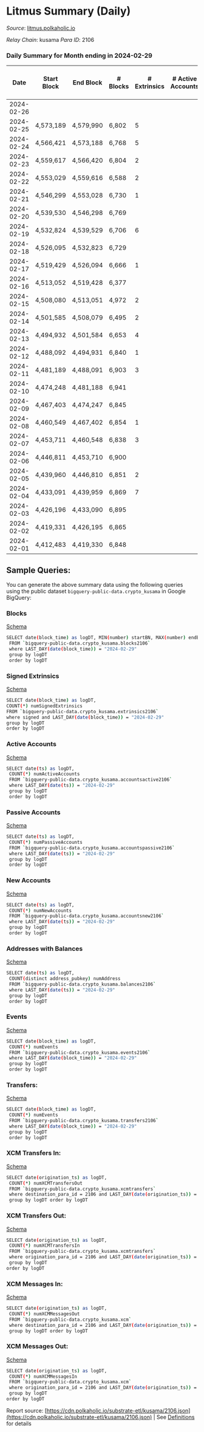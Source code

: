 # Litmus Summary (Daily)

_Source_: [litmus.polkaholic.io](https://litmus.polkaholic.io)

*Relay Chain*: kusama
*Para ID*: 2106



### Daily Summary for Month ending in 2024-02-29


| Date    | Start Block | End Block | # Blocks | # Extrinsics | # Active Accounts | # Passive Accounts | # New Accounts | # Addresses | # Events  | # Transfers ($USD) | # XCM Transfers In ($USD) | # XCM Transfers Out ($USD) | # XCM In | # XCM Out | Issues |
|---------|-------------|-----------|----------|--------------|-------------------|--------------------|----------------|-------------|-----------|--------------------|---------------------------|----------------------------|----------|-----------|--------|
| 2024-02-26 |  |  |  |  |  |  |  |  |  |   |   |   |  |  |  |
| 2024-02-25 | 4,573,189 | 4,579,990 | 6,802 | 5 |  |  |  | 13,884 | 13,645 | 2 ($21.84) |   |   |  |  |  |
| 2024-02-24 | 4,566,421 | 4,573,188 | 6,768 | 5 |  |  |  | 13,885 | 13,580 |   |   |   |  |  |  |
| 2024-02-23 | 4,559,617 | 4,566,420 | 6,804 | 2 |  |  |  | 13,885 | 13,623 |   |   |   |  |  |  |
| 2024-02-22 | 4,553,029 | 4,559,616 | 6,588 | 2 |  |  |  | 13,885 | 13,201 | 1 ($0.60) |   |   |  |  |  |
| 2024-02-21 | 4,546,299 | 4,553,028 | 6,730 | 1 |  |  |  | 13,886 | 13,470 |   |   |   |  |  |  |
| 2024-02-20 | 4,539,530 | 4,546,298 | 6,769 |  |  |  |  | 13,886 | 13,542 |   |   |   |  |  |  |
| 2024-02-19 | 4,532,824 | 4,539,529 | 6,706 | 6 |  |  |  | 13,886 | 13,458 | 1 ($269.11) |   |   |  |  |  |
| 2024-02-18 | 4,526,095 | 4,532,823 | 6,729 |  |  |  |  | 13,885 | 13,462 |   |   |   |  |  |  |
| 2024-02-17 | 4,519,429 | 4,526,094 | 6,666 | 1 |  |  |  | 13,885 | 13,343 |   |   |   |  |  |  |
| 2024-02-16 | 4,513,052 | 4,519,428 | 6,377 |  |  |  |  | 13,885 | 12,757 |   |   |   |  |  |  |
| 2024-02-15 | 4,508,080 | 4,513,051 | 4,972 | 2 |  |  |  | 13,885 | 9,964 | 1 ($0.15) |   |   |  |  |  |
| 2024-02-14 | 4,501,585 | 4,508,079 | 6,495 | 2 |  |  |  | 13,885 | 13,008 |   |   |   |  |  |  |
| 2024-02-13 | 4,494,932 | 4,501,584 | 6,653 | 4 |  |  |  | 13,885 | 13,339 | 4 ($4.07) |   |   |  |  |  |
| 2024-02-12 | 4,488,092 | 4,494,931 | 6,840 | 1 |  |  |  | 13,884 | 13,691 |   |   |   |  |  |  |
| 2024-02-11 | 4,481,189 | 4,488,091 | 6,903 | 3 |  |  |  | 13,884 | 13,836 | 1 ($27.63) |   |   |  |  |  |
| 2024-02-10 | 4,474,248 | 4,481,188 | 6,941 |  |  |  |  | 13,884 | 13,886 |   |   |   |  |  |  |
| 2024-02-09 | 4,467,403 | 4,474,247 | 6,845 |  |  |  |  | 13,884 | 13,694 |   |   |   |  |  |  |
| 2024-02-08 | 4,460,549 | 4,467,402 | 6,854 | 1 |  |  |  | 13,884 | 13,722 | 1 ($6.43) |   |   |  |  |  |
| 2024-02-07 | 4,453,711 | 4,460,548 | 6,838 | 3 |  |  |  | 13,884 | 13,700 |   |   |   |  |  |  |
| 2024-02-06 | 4,446,811 | 4,453,710 | 6,900 |  |  |  |  | 13,884 | 13,804 |   |   |   |  |  |  |
| 2024-02-05 | 4,439,960 | 4,446,810 | 6,851 | 2 |  |  |  | 13,884 | 13,726 | 1 ($1.83) |   |   |  |  |  |
| 2024-02-04 | 4,433,091 | 4,439,959 | 6,869 | 7 |  |  |  | 13,885 | 13,801 | 1 ($2.34) |   |   |  |  |  |
| 2024-02-03 | 4,426,196 | 4,433,090 | 6,895 |  |  |  |  | 13,883 | 13,794 |   |   |   |  |  |  |
| 2024-02-02 | 4,419,331 | 4,426,195 | 6,865 |  |  |  |  | 13,883 | 13,733 |   |   |   |  |  |  |
| 2024-02-01 | 4,412,483 | 4,419,330 | 6,848 |  |  |  |  | 13,883 | 13,700 |   |   |   |  |  |  |

## Sample Queries:
You can generate the above summary data using the following queries using the public dataset `bigquery-public-data.crypto_kusama` in Google BigQuery:


### Blocks 

[Schema](https://github.com/colorfulnotion/substrate-etl/blob/main/schema/blocks.json)

```bash
SELECT date(block_time) as logDT, MIN(number) startBN, MAX(number) endBN, COUNT(*) numBlocks 
 FROM `bigquery-public-data.crypto_kusama.blocks2106`  
 where LAST_DAY(date(block_time)) = "2024-02-29" 
 group by logDT 
 order by logDT
```

### Signed Extrinsics 

[Schema](https://github.com/colorfulnotion/substrate-etl/blob/main/schema/extrinsics.json)

```bash
SELECT date(block_time) as logDT, 
COUNT(*) numSignedExtrinsics 
FROM `bigquery-public-data.crypto_kusama.extrinsics2106`  
where signed and LAST_DAY(date(block_time)) = "2024-02-29" 
group by logDT 
order by logDT
```

### Active Accounts 

[Schema](https://github.com/colorfulnotion/substrate-etl/blob/main/schema/accountsactive.json)

```bash
SELECT date(ts) as logDT, 
 COUNT(*) numActiveAccounts 
 FROM `bigquery-public-data.crypto_kusama.accountsactive2106` 
 where LAST_DAY(date(ts)) = "2024-02-29" 
 group by logDT 
 order by logDT
```

### Passive Accounts 

[Schema](https://github.com/colorfulnotion/substrate-etl/blob/main/schema/accountspassive.json)

```bash
SELECT date(ts) as logDT, 
 COUNT(*) numPassiveAccounts 
 FROM `bigquery-public-data.crypto_kusama.accountspassive2106` 
 where LAST_DAY(date(ts)) = "2024-02-29" 
 group by logDT 
 order by logDT
```

### New Accounts 

[Schema](https://github.com/colorfulnotion/substrate-etl/blob/main/schema/accountsnew.json)

```bash
SELECT date(ts) as logDT, 
 COUNT(*) numNewAccounts 
 FROM `bigquery-public-data.crypto_kusama.accountsnew2106` 
 where LAST_DAY(date(ts)) = "2024-02-29" 
 group by logDT
 order by logDT
```

### Addresses with Balances 

[Schema](https://github.com/colorfulnotion/substrate-etl/blob/main/schema/balances.json)

```bash
SELECT date(ts) as logDT,
 COUNT(distinct address_pubkey) numAddress 
 FROM `bigquery-public-data.crypto_kusama.balances2106` 
 where LAST_DAY(date(ts)) = "2024-02-29" 
 group by logDT 
 order by logDT
```

### Events 

[Schema](https://github.com/colorfulnotion/substrate-etl/blob/main/schema/events.json)

```bash
SELECT date(block_time) as logDT, 
 COUNT(*) numEvents 
 FROM `bigquery-public-data.crypto_kusama.events2106` 
 where LAST_DAY(date(block_time)) = "2024-02-29" 
 group by logDT 
 order by logDT
```

### Transfers:

[Schema](https://github.com/colorfulnotion/substrate-etl/blob/main/schema/transfers.json)

```bash
SELECT date(block_time) as logDT, 
 COUNT(*) numEvents 
 FROM `bigquery-public-data.crypto_kusama.transfers2106` 
 where LAST_DAY(date(block_time)) = "2024-02-29" 
 group by logDT 
 order by logDT
```

### XCM Transfers In: 

[Schema](https://github.com/colorfulnotion/substrate-etl/blob/main/schema/xcmtransfers.json)

```bash
SELECT date(origination_ts) as logDT, 
 COUNT(*) numXCMTransfersOut 
 FROM `bigquery-public-data.crypto_kusama.xcmtransfers` 
 where destination_para_id = 2106 and LAST_DAY(date(origination_ts)) = "2024-02-29" 
 group by logDT order by logDT
```

### XCM Transfers Out: 

[Schema](https://github.com/colorfulnotion/substrate-etl/blob/main/schema/xcmtransfers.json)

```bash
SELECT date(origination_ts) as logDT, 
 COUNT(*) numXCMTransfersIn 
 FROM `bigquery-public-data.crypto_kusama.xcmtransfers` 
 where origination_para_id = 2106 and LAST_DAY(date(origination_ts)) = "2024-02-29" 
 group by logDT 
order by logDT
```

### XCM Messages In: 

[Schema](https://github.com/colorfulnotion/substrate-etl/blob/main/schema/xcm.json)

```bash
SELECT date(origination_ts) as logDT, 
 COUNT(*) numXCMMessagesOut 
 FROM `bigquery-public-data.crypto_kusama.xcm` 
 where destination_para_id = 2106 and LAST_DAY(date(origination_ts)) = "2024-02-29" 
 group by logDT order by logDT
```

### XCM Messages Out: 

[Schema](https://github.com/colorfulnotion/substrate-etl/blob/main/schema/xcm.json)

```bash
SELECT date(origination_ts) as logDT, 
 COUNT(*) numXCMMessagesIn 
 FROM `bigquery-public-data.crypto_kusama.xcm` 
 where origination_para_id = 2106 and LAST_DAY(date(origination_ts)) = "2024-02-29" 
 group by logDT 
order by logDT
```


Report source: [https://cdn.polkaholic.io/substrate-etl/kusama/2106.json](https://cdn.polkaholic.io/substrate-etl/kusama/2106.json) | See [Definitions](/DEFINITIONS.md) for details
